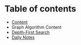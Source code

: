 # Table of contents

* [Content](README.md)
* Graph Algorithm Content
* [Depth-First Search](depth-first-search.md)
* [Daily Notes](daily-notes.md)

